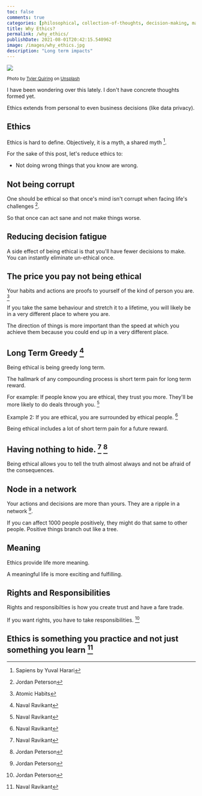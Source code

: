 ```yaml
---
toc: false
comments: true
categories: [philosophical, collection-of-thoughts, decision-making, mature]
title: Why Ethics? 
permalink: /why_ethics/
publishDate: 2021-08-01T20:42:15.540962
image: /images/why_ethics.jpg
description: "Long term impacts"
---
```

![](/images/why_ethics.jpg)

<sup>Photo by <a href="https://unsplash.com/@tylerdq?utm_source=unsplash&amp;utm_medium=referral&amp;utm_content=creditCopyText">Tyler Quiring</a> on <a href="https://unsplash.com/s/photos/crow?utm_source=unsplash&amp;utm_medium=referral&amp;utm_content=creditCopyText">Unsplash</a></sup>

I have been wondering over this lately. I don't have concrete thoughts formed yet.

Ethics extends from personal to even business decisions (like data privacy).

## Ethics

Ethics is hard to define. Objectively, it is a myth, a shared myth [^4].

For the sake of this post, let's reduce ethics to:
- Not doing wrong things that you know are wrong.
  
## Not being corrupt

One should be ethical so that once's mind isn't corrupt when facing life's challenges [^3].

So that once can act sane and not make things worse.

## Reducing decision fatigue

A side effect of being ethical is that you'll have fewer decisions to make. You can instantly eliminate un-ethical once.

## The price you pay not being ethical

Your habits and actions are proofs to yourself of the kind of person you are. [^1]

If you take the same behaviour and stretch it to a lifetime, you will likely be in a very different place to where you are.

The direction of things is more important than the speed at which you achieve them because you could end up in a very different place. 

## Long Term Greedy [^2]

Being ethical is being greedy long term.

The hallmark of any compounding process is short term pain for long term reward.

For example: If people know you are ethical, they trust you more. They'll be more likely to do deals through you. [^2]

Example 2: If you are ethical, you are surrounded by ethical people. [^2]

Being ethical includes a lot of short term pain for a future reward.

## Having nothing to hide. [^2] [^3]

Being ethical allows you to tell the truth almost always and not be afraid of the consequences. 

## Node in a network

Your actions and decisions are more than yours. They are a ripple in a network [^3].

If you can affect 1000 people positively, they might do that same to other people. Positive things branch out like a tree.

## Meaning
Ethics provide life more meaning.

A meaningful life is more exciting and fulfilling.

## Rights and Responsibilities

Rights and responsibilties is how you create trust and have a fare trade.

If you want rights, you have to take responsibilities. [^3]

## Ethics is something you practice and not just something you learn [^2]

[^1]: Atomic Habits
[^2]: Naval Ravikant
[^3]: Jordan Peterson
[^4]: Sapiens by Yuval Harari
